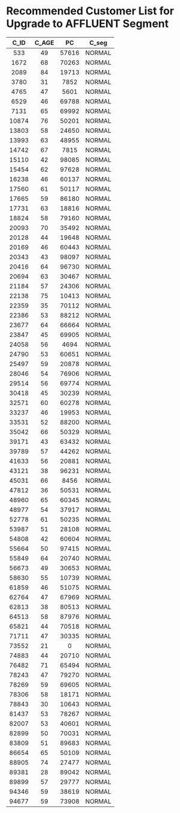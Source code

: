 # Recommended Customer List for Upgrade to AFFLUENT Segment

C_ID|C_AGE|PC|C_seg|
:---:|:---:|:---:|:---:|
533|49|57616|NORMAL|
1672|68|70263|NORMAL|
2089|84|19713|NORMAL|
3780|31|7852|NORMAL|
4765|47|5601|NORMAL|
6529|46|69788|NORMAL|
7131|65|69992|NORMAL|
10874|76|50201|NORMAL|
13803|58|24650|NORMAL|
13993|63|48955|NORMAL|
14742|67|7815|NORMAL|
15110|42|98085|NORMAL|
15454|62|97628|NORMAL|
16238|46|60137|NORMAL|
17560|61|50117|NORMAL|
17665|59|86180|NORMAL|
17731|63|18816|NORMAL|
18824|58|79160|NORMAL|
20093|70|35492|NORMAL|
20128|44|19648|NORMAL|
20169|46|60443|NORMAL|
20343|43|98097|NORMAL|
20416|64|96730|NORMAL|
20694|63|30467|NORMAL|
21184|57|24306|NORMAL|
22138|75|10413|NORMAL|
22359|35|70112|NORMAL|
22386|53|88212|NORMAL|
23677|64|66664|NORMAL|
23847|45|69905|NORMAL|
24058|56|4694|NORMAL|
24790|53|60651|NORMAL|
25497|59|20878|NORMAL|
28046|54|76906|NORMAL|
29514|56|69774|NORMAL|
30418|45|30239|NORMAL|
32571|60|60278|NORMAL|
33237|46|19953|NORMAL|
33531|52|88200|NORMAL|
35042|66|50329|NORMAL|
39171|43|63432|NORMAL|
39789|57|44262|NORMAL|
41633|56|20881|NORMAL|
43121|38|96231|NORMAL|
45031|66|8456|NORMAL|
47812|36|50531|NORMAL|
48960|65|60345|NORMAL|
48977|54|37917|NORMAL|
52778|61|50235|NORMAL|
53987|51|28108|NORMAL|
54808|42|60604|NORMAL|
55664|50|97415|NORMAL|
55849|64|20740|NORMAL|
56673|49|30653|NORMAL|
58630|55|10739|NORMAL|
61859|46|51075|NORMAL|
62764|47|67969|NORMAL|
62813|38|80513|NORMAL|
64513|58|87976|NORMAL|
65821|44|70518|NORMAL|
71711|47|30335|NORMAL|
73552|21|0|NORMAL|
74883|44|20710|NORMAL|
76482|71|65494|NORMAL|
78243|47|79270|NORMAL|
78269|59|69605|NORMAL|
78306|58|18171|NORMAL|
78843|30|10643|NORMAL|
81437|53|78267|NORMAL|
82007|53|40601|NORMAL|
82899|50|70031|NORMAL|
83809|51|89683|NORMAL|
86654|65|50109|NORMAL|
88905|74|27477|NORMAL|
89381|28|89042|NORMAL|
89899|57|29777|NORMAL|
94346|59|38619|NORMAL|
94677|59|73908|NORMAL|
